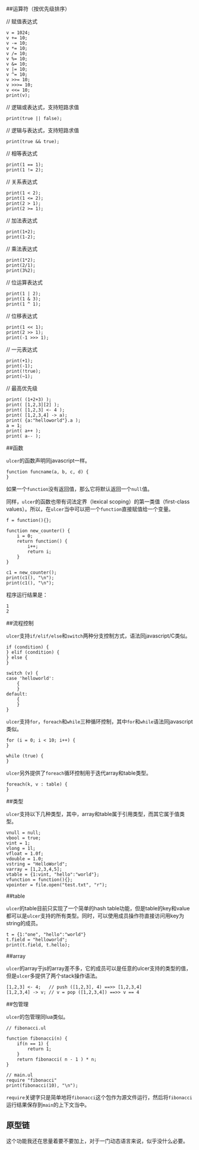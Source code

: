 ##运算符（按优先级排序）

// 赋值表达式
```
v = 1024;
v += 10;
v -= 10;
v *= 10;
v /= 10;
v %= 10;
v &= 10;
v |= 10;
v ^= 10;
v >>= 10;
v >>>= 10;
v <<= 10;
print(v);
```

// 逻辑或表达式，支持短路求值
```
print(true || false); 
```

// 逻辑与表达式，支持短路求值
```
print(true && true);  
```

// 相等表达式
```
print(1 == 1);
print(1 != 2);
```

// 关系表达式
```
print(1 < 2);
print(1 <= 2);
print(2 > 1);
print(2 >= 1);
```

// 加法表达式
```
print(1+2);
print(1-2);
```

// 乘法表达式
```
print(1*2);
print(2/1);
print(3%2);
```

// 位运算表达式
```
print(1 | 2);
print(1 & 3);
print(1 ^ 1);
```

// 位移表达式
```
print(1 << 1);
print(2 >> 1);
print(-1 >>> 1);
```

// 一元表达式
```
print(+1);
print(-1);
print(!true);
print(~1);
```

// 最高优先级
```
print( (1+2+3) );
print( [1,2,3][2] );
print( [1,2,3] <- 4 );
print( [1,2,3,4] -> a);
print( {a:"helloworld"}.a );
a = 1;
print( a++ );
print( a-- );
```

##函数

`ulcer`的函数声明同javascript一样。

```
function funcname(a, b, c, d) {
}
```

如果一个`function`没有返回值，那么它将默认返回一个`null`值。

同样，`ulcer`的函数也带有词法定界（lexical scoping）的第一类值（first-class values）。所以，在`ulcer`当中可以把一个`function`直接赋值给一个变量。

```
f = function(){};
```

```
function new_counter() {
    i = 0;
    return function() {
        i++;
        return i;
    }
}

c1 = new_counter();
print(c1(), "\n");
print(c1(), "\n");
```

程序运行结果是：

```
1
2
```

##流程控制

`ulcer`支持`if/elif/else`和`switch`两种分支控制方式，语法同javascript/C类似。

```
if (condition) {
} elif (condition) {
} else {
}
```
```
switch (v) {
case 'helloworld':
    {
    }
default:
    {
    }
}
```

`ulcer`支持`for`，`foreach`和`while`三种循环控制，其中`for`和`while`语法同javascript类似。

```
for (i = 0; i < 10; i++) {
}
```

```
while (true) {
}
```

`ulcer`另外提供了`foreach`循环控制用于迭代array和table类型。

```
foreach(k, v : table) {
}
```

##类型

`ulcer`支持以下几种类型，其中，array和table属于引用类型，而其它属于值类型。

```
vnull = null;
vbool = true;
vint = 1;
vlong = 1l;
vfloat = 1.0f;
vdouble = 1.0;
vstring = "HelloWorld";
varray = [1,2,3,4,5];
vtable = {1:vint, "hello":"world"};
vfunction = function(){};
vpointer = file.open("test.txt", "r");
```

##table

`ulcer`的table目前只实现了一个简单的hash table功能，但是table的key和value都可以是`ulcer`支持的所有类型。同时，可以使用成员操作符直接访问用key为string的成员。

```
t = {1:"one", "hello":"world"}
t.field = "helloworld";
print(t.field, t.hello);
```

##array

`ulcer`的array于js的array差不多，它的成员可以是任意的ulcer支持的类型的值，但是`ulcer`多提供了两个stack操作语法。

```
[1,2,3] <- 4;   // push ([1,2,3], 4) ==>> [1,2,3,4]
[1,2,3,4] -> v; // v = pop ([1,2,3,4]) ==>> v == 4
```

##包管理

`ulcer`的包管理同lua类似。

```
// fibonacci.ul

function fibonacci(n) {
    if(n == 1) {
        return 1;
    }
    return fibonacci( n - 1 ) * n;
}
```

```
// main.ul
require "fibonacci"
print(fibonacci(10), "\n");
```

`require`关键字只是简单地将`fibonacci`这个包作为源文件运行，然后将`fibonacci`运行结果保存到`main`的上下文当中。

## 原型链

这个功能我还在思量着要不要加上，对于一门动态语言来说，似乎没什么必要。

